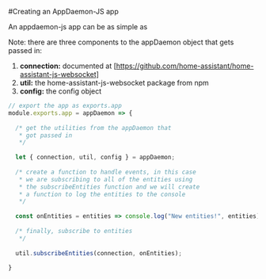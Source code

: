 #Creating an AppDaemon-JS app

An appdaemon-js app can be as simple as 

Note: there are three components to the appDaemon object that gets passed in:

1. **connection:** documented at [https://github.com/home-assistant/home-assistant-js-websocket]
2. **util:** the home-assistant-js-websocket package from npm
3. **config:** the config object

```javascript
// export the app as exports.app
module.exports.app = appDaemon => {
  
  /* get the utilities from the appDaemon that 
   * got passed in
   */
  
  let { connection, util, config } = appDaemon;
  
  /* create a function to handle events, in this case
   * we are subscribing to all of the entities using
   * the subscribeEntities function and we will create
   * a function to log the entities to the console
   */
  
  const onEntities = entities => console.log("New entities!", entities);
  
  /* finally, subscribe to entities
   */
  
  util.subscribeEntities(connection, onEntities);
  
}
```


